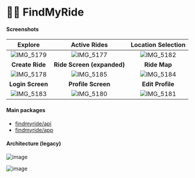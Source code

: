 # 🚴‍♂️ FindMyRide

#### Screenshots

|                                                  Explore                                                  |                                               Active Rides                                                |                                            Location Selection                                             |
| :-------------------------------------------------------------------------------------------------------: | :-------------------------------------------------------------------------------------------------------: | :-------------------------------------------------------------------------------------------------------: |
| ![IMG_5179](https://github.com/seralexeev/findmyride/assets/4503354/a105e684-f5df-4360-bc67-09cb40da126f) | ![IMG_5177](https://github.com/seralexeev/findmyride/assets/4503354/6a3df04d-6738-4e60-a8a2-b856641f1487) | ![IMG_5182](https://github.com/seralexeev/findmyride/assets/4503354/0ba3ab92-c86f-4fa1-b48d-17721d9e084b) |
|                                              **Create Ride**                                              |                                        **Ride Screen (expanded)**                                         |                                               **Ride Map**                                                |
| ![IMG_5178](https://github.com/seralexeev/findmyride/assets/4503354/8ef3b22a-7aca-4b4e-8fb1-c3a839af503b) | ![IMG_5185](https://github.com/seralexeev/findmyride/assets/4503354/170d206f-5a33-4d11-9edc-83e1b09b45c8) | ![IMG_5184](https://github.com/seralexeev/findmyride/assets/4503354/82e485d5-d96b-4c66-bbf8-646fb960245b) |
|                                             **Login Screen**                                              |                                            **Profile Screen**                                             |                                             **Edit Profile**                                              |
| ![IMG_5183](https://github.com/seralexeev/findmyride/assets/4503354/1ad1b72e-ef4e-48de-9f34-3db86da33095) | ![IMG_5180](https://github.com/seralexeev/findmyride/assets/4503354/f8fcdd2b-4bda-47c2-a53a-122243015de9) | ![IMG_5181](https://github.com/seralexeev/findmyride/assets/4503354/673bb114-c241-487d-9098-b6dab6ce3676) |

#### Main packages

-   [findmyride/api](https://github.com/seralexeev/findmyride/tree/main/projects/api)
-   [findmyride/app](https://github.com/seralexeev/findmyride/tree/main/projects/app)

#### Architecture (legacy)

![image](https://github.com/seralexeev/findmyride/assets/4503354/6ef21b65-00e1-475b-89a6-260603f90024)


![image](https://github.com/seralexeev/findmyride/assets/4503354/2f8c440b-61fd-4461-ae24-5c3c37379fa2)
